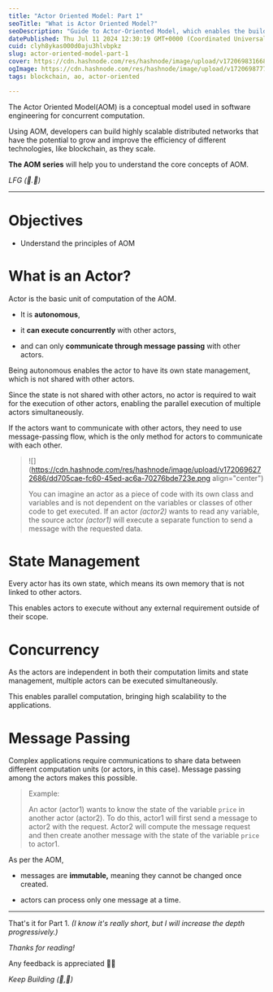 ```yaml
---
title: "Actor Oriented Model: Part 1"
seoTitle: "What is Actor Oriented Model?"
seoDescription: "Guide to Actor-Oriented Model, which enables the building of blockchain with high scalability and computation."
datePublished: Thu Jul 11 2024 12:30:19 GMT+0000 (Coordinated Universal Time)
cuid: clyh8ykas000d0aju3hlvbpkz
slug: actor-oriented-model-part-1
cover: https://cdn.hashnode.com/res/hashnode/image/upload/v1720698316687/8a296ce7-05df-4893-a22d-e7ffc5a3b609.png
ogImage: https://cdn.hashnode.com/res/hashnode/image/upload/v1720698777007/be6b113b-388b-4225-ab50-64309ffb63e8.png
tags: blockchain, ao, actor-oriented

---
```


The Actor Oriented Model(AOM) is a conceptual model used in software engineering for concurrent computation.

Using AOM, developers can build highly scalable distributed networks that have the potential to grow and improve the efficiency of different technologies, like blockchain, as they scale.

**The AOM series** will help you to understand the core concepts of AOM.

*LFG (🧱.🚀)*

---

# Objectives

* Understand the principles of AOM
    

# What is an Actor?

Actor is the basic unit of computation of the AOM.

* It is **autonomous**,
    
* it **can execute concurrently** with other actors,
    
* and can only **communicate through message passing** with other actors.
    

Being autonomous enables the actor to have its own state management, which is not shared with other actors.

Since the state is not shared with other actors, no actor is required to wait for the execution of other actors, enabling the parallel execution of multiple actors simultaneously.

If the actors want to communicate with other actors, they need to use message-passing flow, which is the only method for actors to communicate with each other.

> ![](https://cdn.hashnode.com/res/hashnode/image/upload/v1720696272686/dd705cae-fc60-45ed-ac6a-70276bde723e.png align="center")
> 
> You can imagine an actor as a piece of code with its own class and variables and is not dependent on the variables or classes of other code to get executed. If an actor *(actor2)* wants to read any variable, the source actor *(actor1)* will execute a separate function to send a message with the requested data.

# State Management

Every actor has its own state, which means its own memory that is not linked to other actors.

This enables actors to execute without any external requirement outside of their scope.

# Concurrency

As the actors are independent in both their computation limits and state management, multiple actors can be executed simultaneously.

This enables parallel computation, bringing high scalability to the applications.

# Message Passing

Complex applications require communications to share data between different computation units (or actors, in this case). Message passing among the actors makes this possible.

> Example:
> 
> An actor (actor1) wants to know the state of the variable `price` in another actor (actor2). To do this, actor1 will first send a message to actor2 with the request. Actor2 will compute the message request and then create another message with the state of the variable `price` to actor1.

As per the AOM,

* messages are **immutable,** meaning they cannot be changed once created.
    
* actors can process only one message at a time.
    

---

That's it for Part 1. *(I know it's really short, but I will increase the depth progressively.)*

*Thanks for reading!*

Any feedback is appreciated 🙌🏻

*Keep Building (🧱,🚀)*